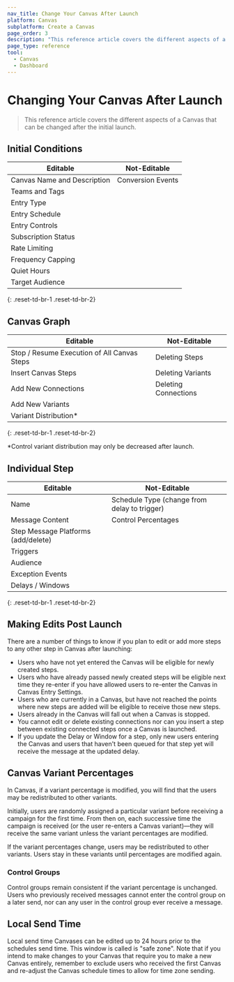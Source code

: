 ```yaml
---
nav_title: Change Your Canvas After Launch
platform: Canvas
subplatform: Create a Canvas
page_order: 3
description: "This reference article covers the different aspects of a Canvas that can be changed after the initial launch."
page_type: reference
tool:
  - Canvas
  - Dashboard
---
```


# Changing Your Canvas After Launch

> This reference article covers the different aspects of a Canvas that can be changed after the initial launch.

## Initial Conditions

| **Editable**                     | **Not-Editable**  |
|----------------------------------|-------------------|
| Canvas Name and Description      | Conversion Events |
| Teams and Tags                   |                   |
| Entry Type                       |                   |
| Entry Schedule                   |                   |
| Entry Controls                   |                   |
| Subscription Status              |                   |
| Rate Limiting                    |                   |
| Frequency Capping                |                   |
| Quiet Hours                      |                   |
| Target Audience                  |                   |
{: .reset-td-br-1 .reset-td-br-2}

## Canvas Graph

| **Editable**                                   | **Not-Editable**     |
|------------------------------------------------|----------------------|
| Stop / Resume Execution of All Canvas Steps    | Deleting Steps       |
| Insert Canvas Steps                            | Deleting Variants    |
| Add New Connections                            | Deleting Connections |
| Add New Variants                               |                      |
| Variant Distribution*                          |                      |
{: .reset-td-br-1 .reset-td-br-2}

*Control variant distribution may only be decreased after launch.

## Individual Step

| **Editable**                        | **Not-Editable**                             |
|-------------------------------------|----------------------------------------------|
| Name                                | Schedule Type (change from delay to trigger) |
| Message Content                     | Control Percentages                          |
| Step Message Platforms (add/delete) |                                              |
| Triggers                            |                                              |
| Audience                            |                                              |
| Exception Events                    |                                              |
| Delays / Windows                    |                                              |
{: .reset-td-br-1 .reset-td-br-2}


## Making Edits Post Launch

There are a number of things to know if you plan to edit or add more steps to any other step in Canvas after launching:

- Users who have not yet entered the Canvas will be eligible for newly created steps.
- Users who have already passed newly created steps will be eligible next time they re-enter if you have allowed users to re-enter the Canvas in Canvas Entry Settings.
- Users who are currently in a Canvas, but have not reached the points where new steps are added will be eligible to receive those new steps.
- Users already in the Canvas will fall out when a Canvas is stopped.
- You cannot edit or delete existing connections nor can you insert a step between existing connected steps once a Canvas is launched.
- If you update the Delay or Window for a step, only new users entering the Canvas and users that haven't been queued for that step yet will receive the message at the updated delay.

## Canvas Variant Percentages

In Canvas, if a variant percentage is modified, you will find that the users may be redistributed to other variants.

Initially, users are randomly assigned a particular variant before receiving a campaign for the first time. From then on, each successive time the campaign is received (or the user re-enters a Canvas variant)—they will receive the same variant unless the variant percentages are modified.

If the variant percentages change, users may be redistributed to other variants. Users stay in these variants until percentages are modified again. 

### Control Groups

Control groups remain consistent if the variant percentage is unchanged. Users who previously received messages cannot enter the control group on a later send, nor can any user in the control group ever receive a message.

## Local Send Time

Local send time Canvases can be edited up to 24 hours prior to the schedules send time. This window is called is "safe zone". Note that if you intend to make changes to your Canvas that require you to make a new Canvas entirely, remember to exclude users who received the first Canvas and re-adjust the Canvas schedule times to allow for time zone sending.
